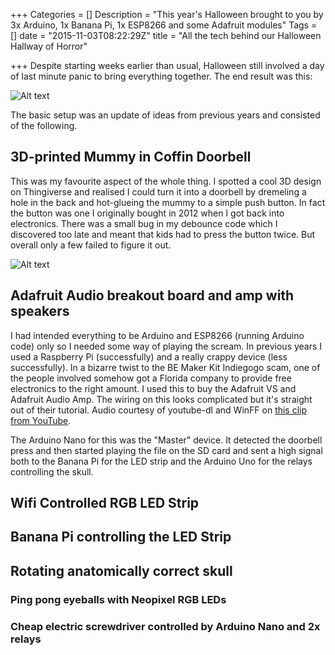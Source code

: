 +++
Categories = []
Description = "This year's Halloween brought to you by 3x Arduino, 1x Banana Pi, 1x ESP8266 and some Adafruit modules"
Tags = []
date = "2015-11-03T08:22:29Z"
title = "All the tech behind our Halloween Hallway of Horror"

+++
Despite starting weeks earlier than usual, Halloween still involved a day of last minute panic to bring everything together. The end result was this:

![Alt text](/path/to/img.jpg)

The basic setup was an update of ideas from previous years and consisted of the following.

## 3D-printed Mummy in Coffin Doorbell
This was my favourite aspect of the whole thing. I spotted a cool 3D design on Thingiverse and realised I could turn it into a doorbell by dremeling a hole in the back and hot-glueing the mummy to a simple push button. In fact the button was one I originally bought in 2012 when I got back into electronics. There was a small bug in my debounce code which I discovered too late and meant that kids had to press the button twice. But overall only a few failed to figure it out.

![Alt text](/path/to/img.jpg)

## Adafruit Audio breakout board and amp with speakers
I had intended everything to be Arduino and ESP8266 (running Arduino code) only so I needed some way of playing the scream. In previous years I used a Raspberry Pi (successfully) and a really crappy device (less successfully). In a bizarre twist to the BE Maker Kit Indiegogo scam, one of the people involved somehow got a Florida company to provide free electronics to the right amount. I used this to buy the Adafruit VS and Adafruit Audio Amp. The wiring on this looks complicated but it's straight out of their tutorial. Audio courtesy of youtube-dl and WinFF on [this clip from YouTube]().

The Arduino Nano for this was the "Master" device. It detected the doorbell press and then started playing the file on the SD card and sent a high signal both to the Banana Pi for the LED strip and the Arduino Uno for the relays controlling the skull.

## Wifi Controlled RGB LED Strip

## Banana Pi controlling the LED Strip

## Rotating anatomically correct skull

### Ping pong eyeballs with Neopixel RGB LEDs

### Cheap electric screwdriver controlled by Arduino Nano and 2x relays

